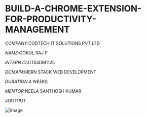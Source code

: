 # BUILD-A-CHROME-EXTENSION-FOR-PRODUCTIVITY-MANAGEMENT

*COMPANY*:CODTECH IT SOLUTIONS PVT.LTD

*NAME*:GOKUL RAJ P

*INTERN ID*:CT04DM1125

*DOMAIN*:MERN STACK WEB DEVELOPMENT

*DURATION*:4 WEEKS

*MENTOR*:NEELA SANTHOSH KUMAR

#OUTPUT

![Image](https://github.com/user-attachments/assets/9dec219d-f2f0-4a18-a686-3e222374a132)

